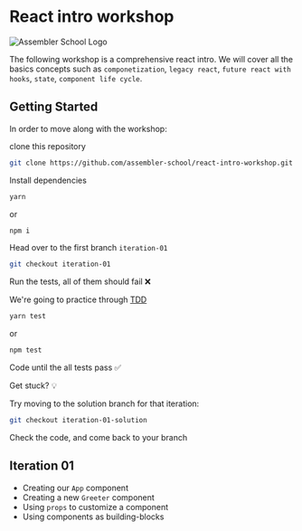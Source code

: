 # React intro workshop

![Assembler School Logo](https://assets.website-files.com/5d7ac47d34aefe1ecf290ce6/5d7ac68da9740c393a589ee7_logo_org_1.png)

The following workshop is a comprehensive react intro. We will cover all the basics concepts such as `componetization`, `legacy react`, `future react with hooks`, `state`, `component life cycle`.

## Getting Started

In order to move along with the workshop:

clone this repository

```sh
git clone https://github.com/assembler-school/react-intro-workshop.git
```

Install dependencies

```sh
yarn
```

or

```sh
npm i
```

Head over to the first branch `iteration-01`

```sh
git checkout iteration-01
```

Run the tests, all of them should fail ❌

We're going to practice through [TDD](<https://en.wikipedia.org/wiki/Test-driven_development#:~:text=Test%2Ddriven%20development%20(TDD),software%20against%20all%20test%20cases.>)

```sh
yarn test
```

or

```sh
npm test
```

Code until the all tests pass ✅

Get stuck? 💡

Try moving to the solution branch for that iteration:

```sh
git checkout iteration-01-solution
```

Check the code, and come back to your branch

## Iteration 01

- Creating our `App` component
- Creating a new `Greeter` component
- Using `props` to customize a component
- Using components as building-blocks
